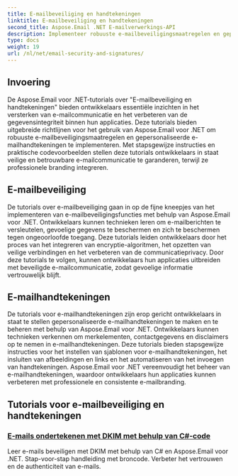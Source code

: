 ```yaml
---
title: E-mailbeveiliging en handtekeningen
linktitle: E-mailbeveiliging en handtekeningen
second_title: Aspose.Email .NET E-mailverwerkings-API
description: Implementeer robuuste e-mailbeveiligingsmaatregelen en gepersonaliseerde handtekeningen met Aspose.Email voor .NET-tutorials. Zorg voor veilige communicatie en professionele branding.
type: docs
weight: 19
url: /nl/net/email-security-and-signatures/
---
```


## Invoering

De Aspose.Email voor .NET-tutorials over "E-mailbeveiliging en handtekeningen" bieden ontwikkelaars essentiële inzichten in het versterken van e-mailcommunicatie en het verbeteren van de gegevensintegriteit binnen hun applicaties. Deze tutorials bieden uitgebreide richtlijnen voor het gebruik van Aspose.Email voor .NET om robuuste e-mailbeveiligingsmaatregelen en gepersonaliseerde e-mailhandtekeningen te implementeren. Met stapsgewijze instructies en praktische codevoorbeelden stellen deze tutorials ontwikkelaars in staat veilige en betrouwbare e-mailcommunicatie te garanderen, terwijl ze professionele branding integreren.

## E-mailbeveiliging

De tutorials over e-mailbeveiliging gaan in op de fijne kneepjes van het implementeren van e-mailbeveiligingsfuncties met behulp van Aspose.Email voor .NET. Ontwikkelaars kunnen technieken leren om e-mailberichten te versleutelen, gevoelige gegevens te beschermen en zich te beschermen tegen ongeoorloofde toegang. Deze tutorials leiden ontwikkelaars door het proces van het integreren van encryptie-algoritmen, het opzetten van veilige verbindingen en het verbeteren van de communicatieprivacy. Door deze tutorials te volgen, kunnen ontwikkelaars hun applicaties uitbreiden met beveiligde e-mailcommunicatie, zodat gevoelige informatie vertrouwelijk blijft.

## E-mailhandtekeningen

De tutorials voor e-mailhandtekeningen zijn erop gericht ontwikkelaars in staat te stellen gepersonaliseerde e-mailhandtekeningen te maken en te beheren met behulp van Aspose.Email voor .NET. Ontwikkelaars kunnen technieken verkennen om merkelementen, contactgegevens en disclaimers op te nemen in e-mailhandtekeningen. Deze tutorials bieden stapsgewijze instructies voor het instellen van sjablonen voor e-mailhandtekeningen, het insluiten van afbeeldingen en links en het automatiseren van het invoegen van handtekeningen. Aspose.Email voor .NET vereenvoudigt het beheer van e-mailhandtekeningen, waardoor ontwikkelaars hun applicaties kunnen verbeteren met professionele en consistente e-mailbranding.


## Tutorials voor e-mailbeveiliging en handtekeningen

### [E-mails ondertekenen met DKIM met behulp van C#-code](./signing-emails-with-dkim-using-csharp-code/)
Leer e-mails beveiligen met DKIM met behulp van C# en Aspose.Email voor .NET. Stap-voor-stap handleiding met broncode. Verbeter het vertrouwen en de authenticiteit van e-mails.